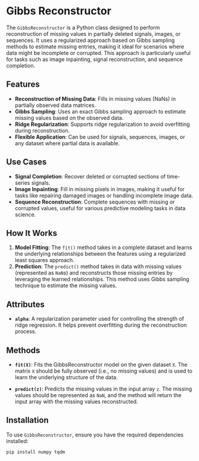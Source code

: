 # Gibbs Reconstructor

The `GibbsReconstructor` is a Python class designed to perform reconstruction of missing values in partially deleted signals, images, or sequences. It uses a regularized approach based on Gibbs sampling methods to estimate missing entries, making it ideal for scenarios where data might be incomplete or corrupted. This approach is particularly useful for tasks such as image inpainting, signal reconstruction, and sequence completion.

## Features

- **Reconstruction of Missing Data**: Fills in missing values (NaNs) in partially observed data matrices.
- **Gibbs Sampling**: Uses an exact Gibbs sampling approach to estimate missing values based on the observed data.
- **Ridge Regularization**: Supports ridge regularization to avoid overfitting during reconstruction.
- **Flexible Application**: Can be used for signals, sequences, images, or any dataset where partial data is available.

## Use Cases

- **Signal Completion**: Recover deleted or corrupted sections of time-series signals.
- **Image Inpainting**: Fill in missing pixels in images, making it useful for tasks like repairing damaged images or handling incomplete image data.
- **Sequence Reconstruction**: Complete sequences with missing or corrupted values, useful for various predictive modeling tasks in data science.

## How It Works

1. **Model Fitting**: The `fit()` method takes in a complete dataset and learns the underlying relationships between the features using a regularized least squares approach.
2. **Prediction**: The `predict()` method takes in data with missing values (represented as `NaN`s) and reconstructs those missing entries by leveraging the learned relationships. This method uses Gibbs sampling technique to estimate the missing values.

## Attributes

- **`alpha`**: A regularization parameter used for controlling the strength of ridge regression. It helps prevent overfitting during the reconstruction process.
  
## Methods

- **`fit(X)`**: Fits the GibbsReconstructor model on the given dataset `X`. The matrix `X` should be fully observed (i.e., no missing values) and is used to learn the underlying structure of the data.
  
- **`predict(z)`**: Predicts the missing values in the input array `z`. The missing values should be represented as `NaN`, and the method will return the input array with the missing values reconstructed.

## Installation

To use `GibbsReconstructor`, ensure you have the required dependencies installed:

```bash
pip install numpy tqdm

